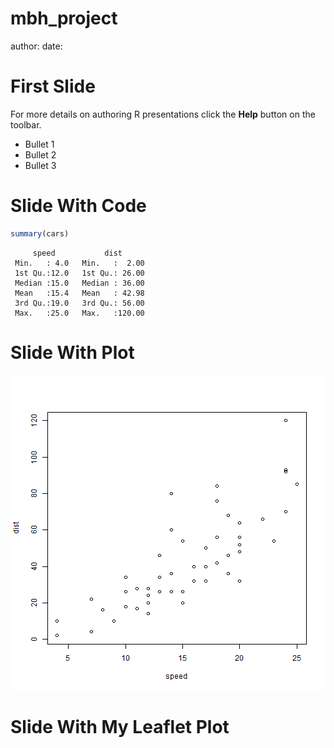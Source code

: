 mbh_project
========================================================
author: 
date: 

First Slide
========================================================

For more details on authoring R presentations click the
**Help** button on the toolbar.

- Bullet 1
- Bullet 2
- Bullet 3

Slide With Code
========================================================


```r
summary(cars)
```

```
     speed           dist       
 Min.   : 4.0   Min.   :  2.00  
 1st Qu.:12.0   1st Qu.: 26.00  
 Median :15.0   Median : 36.00  
 Mean   :15.4   Mean   : 42.98  
 3rd Qu.:19.0   3rd Qu.: 56.00  
 Max.   :25.0   Max.   :120.00  
```

Slide With Plot
========================================================

![plot of chunk unnamed-chunk-2](mbh_project-figure/unnamed-chunk-2-1.png) 

Slide With My Leaflet Plot
========================================================
<!--html_preserve--><div id="htmlwidget-2561" style="width:504px;height:504px;" class="leaflet"></div>
<script type="application/json" data-for="htmlwidget-2561">{"x":{"calls":[{"method":"addTiles","args":["http://{s}.tile.openstreetmap.org/{z}/{x}/{y}.png",null,null,{"minZoom":0,"maxZoom":18,"maxNativeZoom":null,"tileSize":256,"subdomains":"abc","errorTileUrl":"","tms":false,"continuousWorld":false,"noWrap":false,"zoomOffset":0,"zoomReverse":false,"opacity":1,"zIndex":null,"unloadInvisibleTiles":null,"updateWhenIdle":null,"detectRetina":false,"reuseTiles":false,"attribution":"&copy; <a href=\"http://openstreetmap.org\">OpenStreetMap</a> contributors, <a href=\"http://creativecommons.org/licenses/by-sa/2.0/\">CC-BY-SA</a>"}]}],"setView":[[50.4,-4.7],10,[]]},"evals":[]}</script><!--/html_preserve-->
